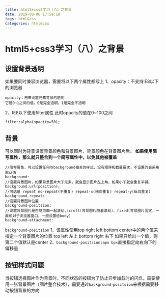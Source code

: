 ```yaml
---
title: html5+css3学习（八）之背景
date: 2019-08-06 17:59:18
tags: html&css
categories: html&css
---
```

# html5+css3学习（八）之背景
## 设置背景透明
如果要同时兼容浏览器，需要将以下两个属性都写上
1、opacity：不支持IE8以下的浏览器
```
opacity：用来设置元素背景的透明
它是0~1之间的值，0是完全透明，1是完全不透明
```
2、IE8以下使用filter属性
此时opacity的值在0~100之间
```
filter:alpha(opacity=50);
```
## 背景
可以同时为背景设置背景颜色和背景图片，背景颜色在背景图片后。
**如果使用简写属性，那么就只整合到一个简写属性中，以免其他被覆盖**
```
//简写属性，可以设置任何与background相关的样式，没有顺序和数量要求，不设置的会采用默认值
background:
//设置背景图片，如果背景图片大于元素，就会显示图片左上角，如果小于就会重复平铺。
background:url(position);
//可选值 repeat no-repeat(不重复) repeat-x(横向重复) repeat-y(纵向重复)
background-repeat:
//设置背景图片位置
background-positsion:
//设置背景图片是否随页面一起滚动,scroll(背景图片随着滚动)、fixed(背景图片固定，一直相对于浏览器窗口，一般设置给body)
background-attachment:
```
`background-positsion`
1、该属性使用top right left bottom center中的两个值来指定一个背景图片的位置
top left 左上
bottom right 右下
如果只给出一个值，则第二个值默认是center
2、`background-positsion:apx bpx`直接指定向右向下的偏移量
## 按钮样式问题
当按钮选择图片作为背景时，不同状态的按钮为了防止异步加载时的闪烁，需要使用一张背景图片（图片整合技术），需要通过`background-positsion`来根据需要移动按钮背景的方向


